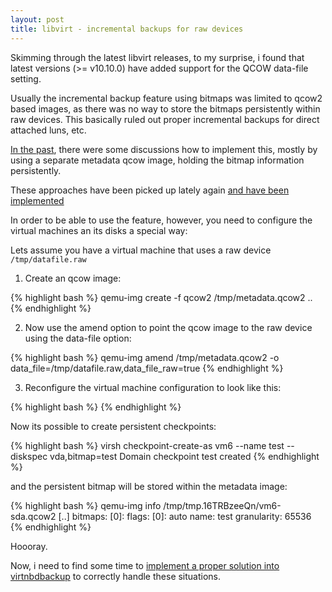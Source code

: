 ```yaml
---
layout: post
title: libvirt - incremental backups for raw devices
---
```


Skimming through the latest libvirt releases, to my surprise, i found that
latest versions (>= v10.10.0) have added support for the QCOW data-file
setting.

Usually the incremental backup feature using bitmaps was limited to qcow2 based
images, as there was no way to store the bitmaps persistently within raw
devices. This basically ruled out proper incremental backups for direct
attached luns, etc.

[In the
past](https://lists.gnu.org/archive/html/qemu-devel/2021-03/msg07448.html),
there were some discussions how to implement this, mostly by using a separate
metadata qcow image, holding the bitmap information persistently.

These approaches have been picked up lately again [and have been
implemented](https://patchew.org/Libvirt/20241120155229.1259-1-nikolai.barybin@virtuozzo.com/)

In order to be able to use the feature, however, you need to configure the
virtual machines an its disks a special way:

Lets assume you have a virtual machine that uses a raw device
`/tmp/datafile.raw`

1) Create an qcow image:

{% highlight bash %}
 qemu-img create -f qcow2 /tmp/metadata.qcow2 ..
{% endhighlight %}

2) Now use the amend option to point the qcow image to the raw device using the
   data-file option:

{% highlight bash %}
 qemu-img amend /tmp/metadata.qcow2 -o data_file=/tmp/datafile.raw,data_file_raw=true
{% endhighlight %}

3) Reconfigure the virtual machine configuration to look like this:

{% highlight bash %}
    <disk type='file' device='disk'>
      <driver name='qemu' type='qcow2' cache='none' io='native' discard='unmap'/>
      <source file='/tmp/metadata.qcow2'>
        <dataStore type='file'>
          <format type='raw'/>
          <source file='/tmp/datafile.raw'/>
        </dataStore>
      </source>
      <target dev='vda' bus='virtio'/>
    </disk>
{% endhighlight %}

Now its possible to create persistent checkpoints:

{% highlight bash %}
 virsh checkpoint-create-as vm6 --name test --diskspec vda,bitmap=test
 Domain checkpoint test created
{% endhighlight %}

and the persistent bitmap will be stored within the metadata image:

{% highlight bash %}
 qemu-img info  /tmp/tmp.16TRBzeeQn/vm6-sda.qcow2
 [..]
    bitmaps:
        [0]:
            flags:
                [0]: auto
            name: test
            granularity: 65536
{% endhighlight %}

Hoooray.

Now, i need to find some time to [implement a proper solution into
virtnbdbackup](https://github.com/abbbi/virtnbdbackup/issues/261) to correctly
handle these situations.
